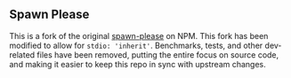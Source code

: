 ## Spawn Please

This is a fork of the original [spawn-please](https://www.npmjs.com/package/spawn-please) on NPM. This fork has been modified to allow for `stdio: 'inherit'`. Benchmarks, tests, and other dev-related files have been removed, putting the entire focus on source code, and making it easier to keep this repo in sync with upstream changes.
